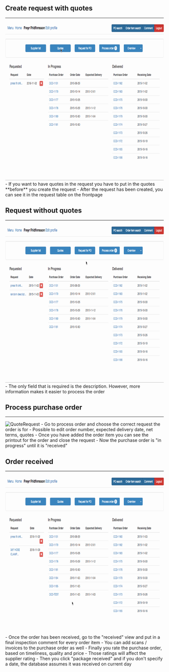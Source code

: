 ## Create request with quotes
----------------------------
<img src="../images for markdown/gif_guides/Purchasing/CreateRequestWithQuote3.gif" alt="QuoteRequest" width='800' height='500'/>
- If you want to have quotes in the request you have to put in the quotes **before** you create the request   
- After the request has been created, you can see it in the request table on the frontpage

## Request without quotes
----------------------------
<img src="../images for markdown/gif_guides/Purchasing/CreateRequest.gif" alt="QuoteRequest" width='800' height='500'/>
- The only field that is required is the description. However, more information makes it easier to process the order

## Process purchase order
----------------------------
<img src="../images for markdown/gif_guides/Purchasing/ProcessOrder.gif" alt="QuoteRequest" width='800' height='500'/>
- Go to process order and choose the correct request the order is for
- Possible to edit order number, expected delivery date, net terms, quotes
- Once you have added the order item you can see the printout for the order and close the request
- Now the purchase order is "in progress" until it is "received"

## Order received
---------------------------
<img src="../images for markdown/gif_guides/Purchasing/ReceiveOrder.gif" alt="QuoteRequest" width='800' height='500'/>
- Once the order has been received, go to the "received" view and put in a final inspection comment for every order item
- You can add scans / invoices to the purchase order as well
- Finally you rate the purchase order, based on timeliness, quality and price
- Those ratings will affect the supplier rating
- Then you click "package received" and if you don't specify a date, the database assumes it was received on current day
